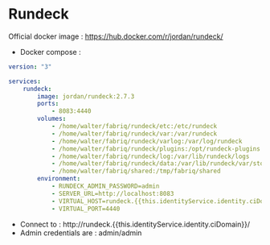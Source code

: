 Rundeck
============

Official docker image : https://hub.docker.com/r/jordan/rundeck/


* Docker compose :

```yml
version: "3"

services:
    rundeck:
        image: jordan/rundeck:2.7.3
        ports:
            - 8083:4440
        volumes:
            - /home/walter/fabriq/rundeck/etc:/etc/rundeck
            - /home/walter/fabriq/rundeck/var:/var/rundeck
            - /home/walter/fabriq/rundeck/varlog:/var/log/rundeck
            - /home/walter/fabriq/rundeck/plugins:/opt/rundeck-plugins
            - /home/walter/fabriq/rundeck/log:/var/lib/rundeck/logs
            - /home/walter/fabriq/rundeck/data:/var/lib/rundeck/var/storage
            - /home/walter/fabriq/shared:/tmp/fabriq/shared
        environment:
            - RUNDECK_ADMIN_PASSWORD=admin
            - SERVER_URL=http://localhost:8083
            - VIRTUAL_HOST=rundeck.{{this.identityService.identity.ciDomain}}
            - VIRTUAL_PORT=4440  
```

* Connect to : http://rundeck.{{this.identityService.identity.ciDomain}}/
* Admin credentials are : admin/admin